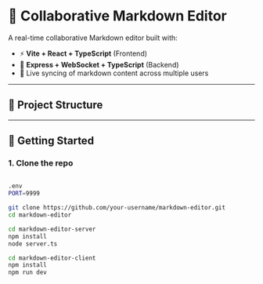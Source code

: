 # 📝 Collaborative Markdown Editor

A real-time collaborative Markdown editor built with:

- ⚡️ **Vite + React + TypeScript** (Frontend)
- 🔌 **Express + WebSocket + TypeScript** (Backend)
- 🔄 Live syncing of markdown content across multiple users

---

## 📁 Project Structure

---

## 🚀 Getting Started

### 1. Clone the repo

```bash

.env
PORT=9999

git clone https://github.com/your-username/markdown-editor.git
cd markdown-editor

cd markdown-editor-server
npm install
node server.ts

cd markdown-editor-client
npm install
npm run dev



